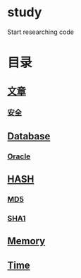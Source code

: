 # study
 Start researching code

# 目录

## [文章](./Articles)
### [安全](./Articles/安全)

## [Database](./Database)
### [Oracle](./Database/Oracle)

## [HASH](./HASH)
### [MD5](./HASH/MD5)
### [SHA1](./HASH/SHA1)

## [Memory](./Memory)

## [Time](./Time)
